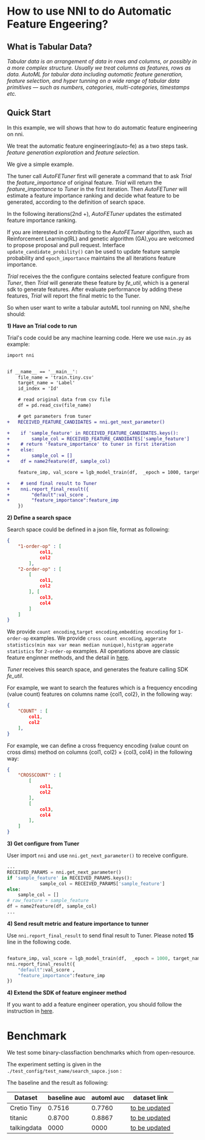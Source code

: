 # How to use NNI to do Automatic Feature Engeering?

## What is Tabular Data?

*Tabular data is an arrangement of data in rows and columns, or possibly in a more complex structure. Usually we treat columns as features, rows as data. AutoML for tabular data including automatic feature generation, feature selection, and hyper tunning on a wide range of tabular data primitives — such as numbers, categories, multi-categories, timestamps etc.*

## Quick Start

In this example, we will shows that how to do automatic feature engineering on nni.

We treat the automatic feature engineering(auto-fe) as a two steps task. *feature generation exploration* and *feature selection*.

We give a simple example.

The tuner call *AutoFETuner* first will generate a command that to ask *Trial* the *feature_importance* of original feature. *Trial* will return the *feature_importance* to *Tuner* in the first iteration. Then *AutoFETuner* will estimate a feature importance ranking and decide what feature to be generated, according to the definition of search space.

In the following iterations(2nd +), *AutoFETuner* updates the estimated feature importance ranking.

If you are interested in contributing to the *AutoFETuner* algorithm, such as Reinforcement Learning(RL) and genetic algorithm (GA),you are welcomed to propose proposal and pull request.  Interface `update_candidate_probility()` can be used to update feature sample probability and `epoch_importance` maintains the all iterations feature importance.

*Trial* receives the the configure contains selected feature configure from *Tuner*, then *Trial* will generate these feature by *fe_util*, which is a general sdk to generate features. After evaluate performance by adding these features, *Trial* will report the final metric to the Tuner.


So when user want to write a tabular autoML tool running on NNI, she/he should:

**1) Have an Trial code to run**

Trial's code could be any machine learning code. 
Here we use `main.py` as example:

```diff
import nni


if __name__ == '__main__':
    file_name = 'train.tiny.csv'
    target_name = 'Label'
    id_index = 'Id'

    # read original data from csv file
    df = pd.read_csv(file_name)

    # get parameters from tuner
+   RECEIVED_FEATURE_CANDIDATES = nni.get_next_parameter()

+    if 'sample_feature' in RECEIVED_FEATURE_CANDIDATES.keys():
+        sample_col = RECEIVED_FEATURE_CANDIDATES['sample_feature']
+    # return 'feature_importance' to tuner in first iteration
+    else:
+        sample_col = []
+    df = name2feature(df, sample_col)

    feature_imp, val_score = lgb_model_train(df,  _epoch = 1000, target_name = target_name, id_index = id_index)

+    # send final result to Tuner
+    nni.report_final_result({
+        "default":val_score , 
+        "feature_importance":feature_imp
    })
```

**2) Define a search space**

Search space could be defined in a json file, format as following: 

```json
{
    "1-order-op" : [
            col1,
            col2
        ],
    "2-order-op" : [
        [
            col1,
            col2
        ], [
            col3, 
            col4
        ]
    ]
}
```
We provide `count encoding`,`target encoding`,`embedding encoding` for `1-order-op` examples.
We provide `cross count encoding`, `aggerate statistics(min max var mean median nunique)`, `histgram aggerate statistics` for `2-order-op` examples.
All operations above are classic feature enginner methods, and the detail in [here](./AutoFEOp.md). 

*Tuner* receives this search space, and generates the feature calling SDK *fe_util*.

For example, we want to search the features which is a frequency encoding (value count) features on columns name {col1, col2}, in the following way:

```json
{
    "COUNT" : [
        col1,
        col2
    ],
}
```

For example, we can define a cross frequency encoding (value count on cross dims) method on columns {col1, col2} × {col3, col4} in the following way:

```json
{
    "CROSSCOUNT" : [
        [
            col1,
            col2
        ],
        [
            col3,
            col4
        ],
    ]
}
```

**3) Get configure from Tuner**

User import `nni` and use `nni.get_next_parameter()` to receive configure. 

```python
...
RECEIVED_PARAMS = nni.get_next_parameter()
if 'sample_feature' in RECEIVED_PARAMS.keys():
            sample_col = RECEIVED_PARAMS['sample_feature']
else:
    sample_col = []
# raw_feature + sample_feature
df = name2feature(df, sample_col)
...
```


**4)  Send result metric and feature importance to tunner**

Use `nni.report_final_result` to send final result to Tuner. Please noted **15** line in the following code.

```python

feature_imp, val_score = lgb_model_train(df,  _epoch = 1000, target_name = target_name, id_index = id_index)
nni.report_final_result({
    "default":val_score , 
    "feature_importance":feature_imp
})
```

**4) Extend the SDK of feature engineer method**

If you want to add a feature engineer operation, you should follow the  instruction in [here](./AutoFEOp.md). 

# Benchmark

We test some binary-classfiaction benchmarks which from open-resource.

The experiment setting is given in the `./test_config/test_name/search_sapce.json` :

The baseline and the result as following:

|  Dataset   | baseline auc  | automl auc| dataset link| 
|  ----  | ----  | ----  | ----  |
| Cretio Tiny  | 0.7516 | 0.7760 |[to be updated](./AutoFEOp.md) |
| titanic  | 0.8700 | 0.8867 |[to be updated](./AutoFEOp.md) |
| talkingdata  | 0000 | 0000 |[to be updated](./AutoFEOp.md) |

